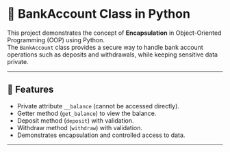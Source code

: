 # 🏦 BankAccount Class in Python

This project demonstrates the concept of **Encapsulation** in Object-Oriented Programming (OOP) using Python.  
The `BankAccount` class provides a secure way to handle bank account operations such as deposits and withdrawals, while keeping sensitive data private.

---

## 🚀 Features
- Private attribute `__balance` (cannot be accessed directly).
- Getter method (`get_balance`) to view the balance.
- Deposit method (`deposit`) with validation.
- Withdraw method (`withdraw`) with validation.
- Demonstrates encapsulation and controlled access to data.

---
